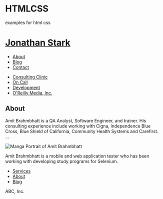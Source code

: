 # HTMLCSS
examples for html css


<html>
    <head>
        <title>Amit Brahmbhatt</title>
        <meta name="viewport" content="user-scalable=no, width=device-width" />
        <link rel="stylesheet" type="text/css" href="android.css" media="only screen and (max-width: 600px)" />
        <link rel="stylesheet" type="text/css" href="desktop.css" media="screen and (min-width: 601px)" />
        <!--[if IE]>
        <link rel="stylesheet" type="text/css" href="desktop.css" media="all" /> 
        <![endif]-->
        <script type="text/javascript" src="jquery.js"></script>
        <script type="text/javascript" src="android.js"></script>
    </head>
    <body>
        <div id="container">
            <div id="header">
                <h1><a href="./">Jonathan Stark</a></h1>
                <div id="utility">
                    <ul>
                        <li><a href="about.html">About</a></li>
                        <li><a href="blog.html">Blog</a></li>
                        <li><a href="contact.html">Contact</a></li>
                    </ul>
                </div>
                <div id="nav">
                    <ul>
                        <li><a href="consulting-clinic.html">Consulting Clinic</a></li>
                        <li><a href="on-call.html">On Call</a></li>
                        <li><a href="development.html">Development</a></li>
                        <li><a href="http://www.oreilly.com">O'Reilly Media, Inc.</a></li>
                    </ul>
                </div>
            </div>
            <div id="content">
                <h2>About</h2>
                <p>Amit Brahmbhatt is a QA Analyst, Software Engineer, and trainer. His consulting experience include working
                with Cigna, Independence Blue Cross, Blue Shield of California, Community Health Systems and Carefirst. ...</p>
            </div>
            <div id="sidebar">
                <img alt="Manga Portrait of Amit Brahmbhatt" src="ab-small.png">
                <p>Amit Brahmbhatt is a mobile and web application tester who has been working with developing study programs
                for Selenium.</p>
            </div>
            <div id="footer">
                <ul>
                    <li><a href="services.html">Services</a></li>
                    <li><a href="about.html">About</a></li>
                    <li><a href="blog.html">Blog</a></li>
                </ul>
                <p class="subtle">ABC, Inc.</p>
            </div>
        </div>
    </body>
</html>

